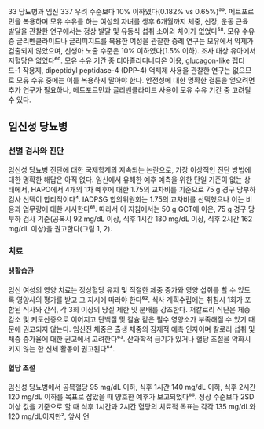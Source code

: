 33 당뇨병과 임신 337
우려 수준보다 10% 이하였다(0.182% vs 0.65%)⁵⁹. 메트포르민을 복용하며 모유 수유를 하는 여성의 자녀를 생후 6개월까지 체중, 신장, 운동 근육 발달을 관찰한 연구에서는 정상 발달 및 유동식 섭취 소아와 차이가 없었다⁵⁸. 모유 수유 중 글리벤클라미드나 글리피지드를 복용한 여성을 관찰한 증례 연구는 모유에서 약제가 검출되지 않았으며, 신생아 노출 수준은 10% 이하였다(1.5% 이하). 조사 대상 유아에서 저혈당은 없었다⁶⁰. 모유 수유 기간 중 티아졸리디네디온 이용, glucagon-like 펩티드-1 작용제, dipeptidyl peptidase-4 (DPP-4) 억제제 사용을 관찰한 연구는 없으므로 모유 수유 중에는 이를 복용하지 말아야 한다. 안전성에 대한 명확한 결론을 얻으려면 추가 연구가 필요하나, 메트포르민과 글리벤클라미드 사용이 모유 수유 기간 중 고려될 수 있다.

## 임신성 당뇨병

### 선별 검사와 진단
임신성 당뇨병 진단에 대한 국제학계의 지속되는 논란으로, 가장 이상적인 진단 방법에 대한 명확한 해답은 아직 없다. 임신에서 유해한 예후 예측을 위한 단일 기준이 없는 상태에서, HAPO에서 4개의 1차 예후에 대한 1.75의 교차비를 기준으로 75 g 경구 당부하 검사 선택이 합리적이다⁴. IADPSG 합의위원회는 1.75의 교차비를 선택했으나 이는 비용과 업무량에 대한 시사한다⁶¹. 따라서 이 지침에서는 50 g GCT에 이은, 75 g 경구 당부하 검사 기준(공복시 92 mg/dL 이상, 식후 1시간 180 mg/dL 이상, 식후 2시간 162 mg/dL 이상)을 권고한다(그림 1, 2).

### 치료

#### 생활습관
임신 여성의 영양 치료는 정상혈당 유지 및 적절한 체중 증가와 영양 섭취를 할 수 있도록 영양사의 평가를 받고 그 지시에 따라야 한다⁶². 식사 계획수립에는 취침시 1회가 포함된 식사와 간식, 각 3회 이상의 당질 제한 및 분배를 강조한다. 저칼로리 식단은 체중 감소 및 케토산증으로 이어지고 단백질 및 칼슘 같은 필수 영양소가 부족해질 수 있기 때문에 권고되지 않는다. 임신전 체중은 출생 체중의 잠재적 예측 인자이며 칼로리 섭취 및 체중 증가율에 대한 권고에서 고려한다⁶³. 산과학적 금기가 있거나 혈당 조절을 악화시키지 않는 한 신체 활동이 권고된다⁶⁴.

#### 혈당 조절
임신성 당뇨병에서 공복혈당 95 mg/dL 이하, 식후 1시간 140 mg/dL 이하, 식후 2시간 120 mg/dL 이하를 목표로 잡았을 때 양호한 예후가 보고되었다⁶⁵. 정상 수준보다 2SD 이상 값을 기준으로 할 때 식후 1시간과 2시간 혈당의 치료적 목표는 각각 135 mg/dL와 120 mg/dL이지만², 앞서 언